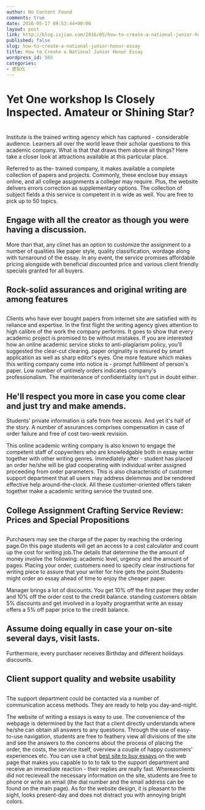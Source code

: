 ```yaml
---
author: No Content Found
comments: true
date: 2016-05-17 09:53:44+00:00
layout: post
link: http://blog.isjian.com/2016/05/how-to-create-a-national-junior-honor-essay/
published: false
slug: how-to-create-a-national-junior-honor-essay
title: How to Create a National Junior Honor Essay
wordpress_id: 565
categories:
- 虚拟化
---
```


# Yet One workshop Is Closely Inspected. Amateur or Shining Star?

# 

Institute is the trained writing agency which has captured - considerable audience. Learners all over the world leave their scholar questions to this academic company. What is that that draws them above all things? Here take a closer look at attractions available at this particular place.

Referred to as the- trained company, it makes available a complete collection of papers and projects. Commonly, these enclose buy essays online, and all college assignments a colleger may require. Plus, the website delivers errors correction as supplementary options. The collection of subject fields a this service is competent in is wide as well. You are free to pick up to 50 topics.

## Engage with all the creator as though you were having a discussion.

More than that, any clinet has an option to customize the assignment to a number of qualities like paper style, quality classification, wordage along with turnaround of the essay. In any event, the service promises affordable pricing alongside with beneficial discounted price and various client friendly specials granted for all buyers.

##  Rock-solid assurances and original writing are among features

## 

Clients who have ever bought papers from internet site are satisfied with its reliance and expertise. In the first flight the writing agency gives attention to high calibre of the work the company performs. It goes to show that every academic project is promised to be without mistakes. If you are interested how an online academic service sticks to anti-plagiarism policy, you'll suggested the clear-cut clearing. paper originality is ensured by smart application as well as sharp editor's eyes. One more feature which makes this writing company come into notice is - prompt fulfillment of person's paper. Low number of untimely orders indicates company's professionalism. The maintenance of confidentiality isn't put in doubt either.

## He'll respect you more in case you come clear and just try and make amends.

Students' private information is safe from free access. And yet it's half of the story. A number of assurances comprises compensation in case of order failure and free of cost two-week revision.

This online academic writing company is also known to engage the competent staff of copywriters who are knowledgable both in essay writer together with other writing genres. Immediately after - student has placed an order he/she will be glad cooperating with individual writer assigned proceeding from order parameters. This is also characteristic of customer support department that all users may address delemmas and be rendered effective help around-the-clock. All these customer-oriented offers taken together make a academic writing service the trusted one.

## College Assignment Crafting Service Review: Prices and Special Propositions

## 

Purchasers may see the charge of the paper by reaching the ordering page.On this page students will get an access to a cost calculator and count up the cost for writing job.The details that determine the the amount of money involve the following: academic level, urgency and the amount of pages. Placing your order, customers need to specify clear instructions for writing piece to assure that your writer for hire gets the point.Students might order an essay ahead of time to enjoy the cheaper paper.

Manager brings a lot of discounts. You get 10% off the first paper they order and 10% off the order cost to the credit balance. standing customers obtain 5% discounts and get involved in a loyalty programthat write an essay offers a 5% off paper price to the credit balance.

## Assume doing equally in case your on-site several days, visit lasts.

Furthermore, every purchaser receives Birthday and different holidays discounts. 

##  Client support quality and website usability

## 

The support department could be contacted via a number of communication access methods. They are ready to help you day-and-night.

The website of writing a essays is easy to use. The convenience of the webpage is determined by the fact that a client directly understands where he/she can obtain all answers to any questions. Through the use of easy-to-use navigation, students are free to feathery view all divisions of the site and see the answers to the concerns about the process of placing the order, the costs, the service itself, overview a couple of happy customers' experiences etc. You can use a chat [best site to buy essays](http://uk-bestessay.com/) on the web page that makes you capable to to to talk to the support department and receive an immediate reaction - their replies are really fast. Whereasclients did not recieveall the necessary information on the site, students are free to phone or write an email (the dial number and the email address can be found on the main page). As for the website design, it is pleasant to the sight, looks present-day and does not distract you with annoying bright colors.
